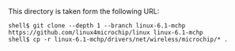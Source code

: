 
This directory is taken form the following URL:

```console
shell$ git clone --depth 1 --branch linux-6.1-mchp https://github.com/linux4microchip/linux linux-6.1-mchp
shell$ cp -r linux-6.1-mchp/drivers/net/wireless/microchip/* .
```
